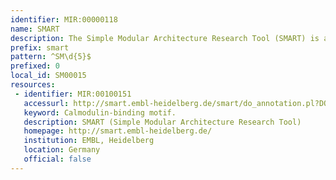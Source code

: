 ```yaml
---
identifier: MIR:00000118
name: SMART
description: The Simple Modular Architecture Research Tool (SMART) is an online tool for the identification and annotation of protein domains, and the analysis of domain architectures.
prefix: smart
pattern: ^SM\d{5}$
prefixed: 0
local_id: SM00015
resources:
 - identifier: MIR:00100151
   accessurl: http://smart.embl-heidelberg.de/smart/do_annotation.pl?DOMAIN=${lid}
   keyword: Calmodulin-binding motif.
   description: SMART (Simple Modular Architecture Research Tool)
   homepage: http://smart.embl-heidelberg.de/
   institution: EMBL, Heidelberg
   location: Germany
   official: false
---
```

